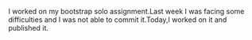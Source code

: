 I worked on my bootstrap solo assignment.Last week I was facing some difficulties and I was not able to commit it.Today,I worked on it and published it.

